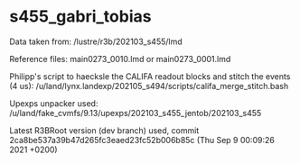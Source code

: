 # s455_gabri_tobias

Data taken from:
/lustre/r3b/202103_s455/lmd

Reference files:
main0273_0010.lmd or main0273_0001.lmd

Philipp's script to haecksle the CALIFA readout blocks and stitch the events (4 us):
/u/land/lynx.landexp/202105_s494/scripts/califa_merge_stitch.bash

Upexps unpacker used:
/u/land/fake_cvmfs/9.13/upexps/202103_s455_jentob/202103_s455

Latest R3BRoot version (dev branch) used, commit 2ca8be537a39b47d265fc3eaed23fc52b006b85c (Thu Sep 9 00:09:26 2021 +0200)
